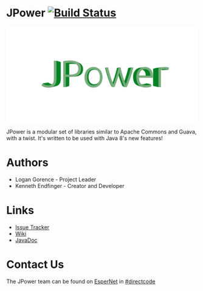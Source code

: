 # JPower [![Build Status](https://api.travis-ci.org/DirectMyFile/JPower.svg)](https://travis-ci.org/DirectMyFile/JPower)

![JPower Logo](docs/logo.png)

JPower is a modular set of libraries similar to Apache Commons and Guava, with a twist. It's written to be used with Java 8's new features!

# Authors

- Logan Gorence - Project Leader
- Kenneth Endfinger - Creator and Developer

# Links

- [Issue Tracker](https://github.com/DirectMyFile/JPower/issues)
- [Wiki](https://github.com/DirectMyFile/JPower/wiki)
- [JavaDoc](https://kaendfinger.ci.cloudbees.com/job/JPower/javadoc/)

# Contact Us

The JPower team can be found on [EsperNet](http://esper.net/) in [#directcode](http://www.directmyfile.com/)
